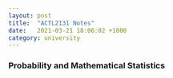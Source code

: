 ```yaml
---
layout: post
title:  "ACTL2131 Notes"
date:   2021-03-21 18:06:02 +1000
category: university
---
```


### Probability and Mathematical Statistics
<object data="../../../assets/actl2131_notes_kush_singhy.pdf" width="1000px" height="1200px" type='application/pdf'></object>